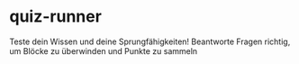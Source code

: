 # quiz-runner
Teste dein Wissen und deine Sprungfähigkeiten! Beantworte Fragen richtig, um Blöcke zu überwinden und Punkte zu sammeln
